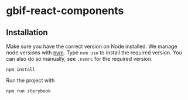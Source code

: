 # gbif-react-components

## Installation
Make sure you have the correct version on Node installed. We manage node versions with [nvm](https://github.com/nvm-sh/nvm). Type `nvm use` to install the required version. You can also do so manually, see `.nvmrc` for the required version.

```
npm install
```

Run the project with 
```
npm run storybook
```
